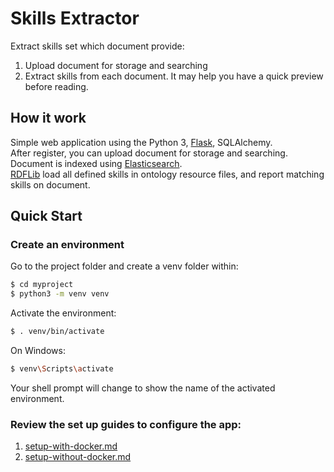 # Skills Extractor

Extract skills set which document provide:

1. Upload document for storage and searching
1. Extract skills from each document. It may help you have a quick preview before reading.

## How it work
Simple web application using the Python 3, [Flask](http://flask.pocoo.org), SQLAlchemy.  
After register, you can upload document for storage and searching.  
Document is indexed using [Elasticsearch](https://www.elastic.co).  
[RDFLib](https://github.com/RDFLib/rdflib) load all defined skills in ontology resource files, and report matching skills on document. 

## Quick Start

### Create an environment

Go to the project folder and create a venv folder within:

```sh
$ cd myproject
$ python3 -m venv venv
```

Activate the environment:

```sh
$ . venv/bin/activate
```

On Windows:

```sh
$ venv\Scripts\activate
```

Your shell prompt will change to show the name of the activated environment.


### Review the set up guides to configure the app:

1. [setup-with-docker.md](setup-with-docker.md)
1. [setup-without-docker.md](setup-without-docker.md)
